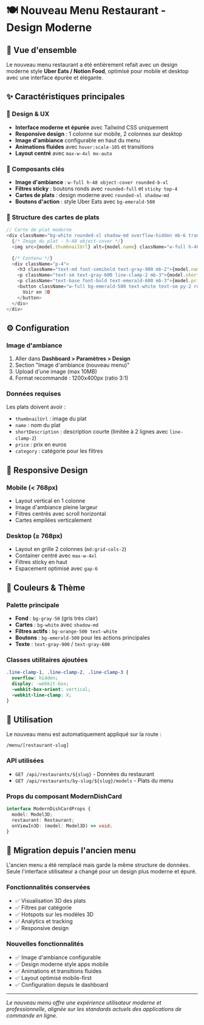 # 🍽️ Nouveau Menu Restaurant - Design Moderne

## 🎨 Vue d'ensemble

Le nouveau menu restaurant a été entièrement refait avec un design moderne style **Uber Eats / Notion Food**, optimisé pour mobile et desktop avec une interface épurée et élégante.

## ✨ Caractéristiques principales

### 📱 Design & UX
- **Interface moderne et épurée** avec Tailwind CSS uniquement
- **Responsive design** : 1 colonne sur mobile, 2 colonnes sur desktop
- **Image d'ambiance** configurable en haut du menu
- **Animations fluides** avec `hover:scale-105` et transitions
- **Layout centré** avec `max-w-4xl mx-auto`

### 🎯 Composants clés
- **Image d'ambiance** : `w-full h-48 object-cover rounded-b-xl`
- **Filtres sticky** : boutons ronds avec `rounded-full` et `sticky top-4`
- **Cartes de plats** : design moderne avec `rounded-xl shadow-md`
- **Boutons d'action** : style Uber Eats avec `bg-emerald-500`

### 📂 Structure des cartes de plats
```typescript
// Carte de plat moderne
<div className="bg-white rounded-xl shadow-md overflow-hidden mb-6 transition-all duration-300 hover:scale-105">
  {/* Image du plat - h-48 object-cover */}
  <img src={model.thumbnailUrl} alt={model.name} className="w-full h-48 object-cover" />
  
  {/* Contenu */}
  <div className="p-4">
    <h3 className="text-md font-semibold text-gray-900 mb-2">{model.name}</h3>
    <p className="text-sm text-gray-600 line-clamp-2 mb-3">{model.shortDescription}</p>
    <p className="text-base font-bold text-emerald-600 mb-3">{model.price}€</p>
    <button className="w-full bg-emerald-500 text-white text-sm py-2 rounded-full hover:bg-emerald-600">
      Voir en 3D
    </button>
  </div>
</div>
```

## ⚙️ Configuration

### Image d'ambiance
1. Aller dans **Dashboard > Paramètres > Design**
2. Section "Image d'ambiance (nouveau menu)"
3. Upload d'une image (max 10MB)
4. Format recommandé : 1200x400px (ratio 3:1)

### Données requises
Les plats doivent avoir :
- `thumbnailUrl` : image du plat
- `name` : nom du plat
- `shortDescription` : description courte (limitée à 2 lignes avec `line-clamp-2`)
- `price` : prix en euros
- `category` : catégorie pour les filtres

## 📱 Responsive Design

### Mobile (< 768px)
- Layout vertical en 1 colonne
- Image d'ambiance pleine largeur
- Filtres centrés avec scroll horizontal
- Cartes empilées verticalement

### Desktop (≥ 768px)
- Layout en grille 2 colonnes (`md:grid-cols-2`)
- Container centré avec `max-w-4xl`
- Filtres sticky en haut
- Espacement optimisé avec `gap-6`

## 🎨 Couleurs & Thème

### Palette principale
- **Fond** : `bg-gray-50` (gris très clair)
- **Cartes** : `bg-white` avec `shadow-md`
- **Filtres actifs** : `bg-orange-500 text-white`
- **Boutons** : `bg-emerald-500` pour les actions principales
- **Texte** : `text-gray-900` / `text-gray-600`

### Classes utilitaires ajoutées
```css
.line-clamp-1, .line-clamp-2, .line-clamp-3 {
  overflow: hidden;
  display: -webkit-box;
  -webkit-box-orient: vertical;
  -webkit-line-clamp: X;
}
```

## 🚀 Utilisation

Le nouveau menu est automatiquement appliqué sur la route :
```
/menu/[restaurant-slug]
```

### API utilisées
- `GET /api/restaurants/${slug}` - Données du restaurant
- `GET /api/restaurants/by-slug/${slug}/models` - Plats du menu

### Props du composant ModernDishCard
```typescript
interface ModernDishCardProps {
  model: Model3D;
  restaurant: Restaurant;
  onViewIn3D: (model: Model3D) => void;
}
```

## 🔄 Migration depuis l'ancien menu

L'ancien menu a été remplacé mais garde la même structure de données. Seule l'interface utilisateur a changé pour un design plus moderne et épuré.

### Fonctionnalités conservées
- ✅ Visualisation 3D des plats
- ✅ Filtres par catégorie
- ✅ Hotspots sur les modèles 3D
- ✅ Analytics et tracking
- ✅ Responsive design

### Nouvelles fonctionnalités
- ✅ Image d'ambiance configurable
- ✅ Design moderne style apps mobile
- ✅ Animations et transitions fluides
- ✅ Layout optimisé mobile-first
- ✅ Configuration depuis le dashboard

---

*Le nouveau menu offre une expérience utilisateur moderne et professionnelle, alignée sur les standards actuels des applications de commande en ligne.* 
